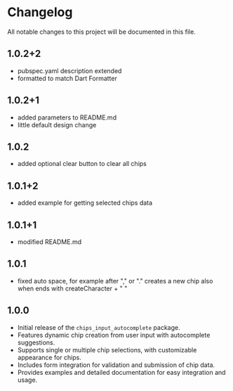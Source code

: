 # Changelog

All notable changes to this project will be documented in this file.

## 1.0.2+2
- pubspec.yaml description extended
- formatted to match Dart Formatter

## 1.0.2+1
- added parameters to README.md
- little default design change

## 1.0.2
- added optional clear button to clear all chips

## 1.0.1+2
- added example for getting selected chips data

## 1.0.1+1
- modified README.md

## 1.0.1
- fixed auto space, for example after "," or "."
  creates a new chip also when ends with createCharacter + " "

## 1.0.0

- Initial release of the `chips_input_autocomplete` package.
- Features dynamic chip creation from user input with autocomplete suggestions.
- Supports single or multiple chip selections, with customizable appearance for chips.
- Includes form integration for validation and submission of chip data.
- Provides examples and detailed documentation for easy integration and usage.
